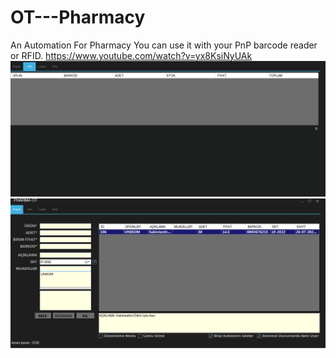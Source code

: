 # OT---Pharmacy
An Automation For Pharmacy
You can use it with your PnP barcode reader or RFID.
https://www.youtube.com/watch?v=yx8KsiNyUAk
![](https://github.com/ErikliPizza/OT---Pharmacy/blob/main/OT/OT%20LST%20-%20ui/selling.gif)
![](https://github.com/ErikliPizza/OT---Pharmacy/blob/main/OT/OT%20LST%20-%20ui/otmainpng.png)
